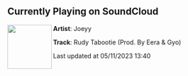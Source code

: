## Currently Playing on SoundCloud

[<img align="left" width="100" src="https://i1.sndcdn.com/artworks-SzJOzA0U9NZNSb9X-OfpWiw-t500x500.jpg">](https://soundcloud.com/jxxyy/rudy-tabootie)

**Artist**: Joeyy 

**Track**: Rudy Tabootie (Prod. By Eera & Gyo)

Last updated at 05/11/2023 13:40
